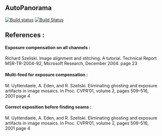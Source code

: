 ## AutoPanorama

[![Build status](https://ci.appveyor.com/api/projects/status/dt9bpb0ab4lj4jaf?svg=true)](https://ci.appveyor.com/project/Tytan/autopanorama)
[![Build Status](https://travis-ci.org/qchateau/AutoPanorama.svg?branch=master)](https://travis-ci.org/qchateau/AutoPanorama)


## References : ##
#### Exposure compensation on all channels : ####
Richard Szeliski. Image alignment and stitching: A tutorial. Technical Report MSR-TR-2004-92, Microsoft Research, December 2004.
page 23

#### Multi-feed for exposure compensation : ####
M. Uyttendaele, A. Eden, and R. Szeliski. Eliminating ghosting and exposure artifacts in image mosaics. In Proc. CVPR’01, volume 2, pages 509–516, 2001
page 4

#### Correct exposition before finding seams : ####
M. Uyttendaele, A. Eden, and R. Szeliski. Eliminating ghosting and exposure artifacts in image mosaics. In Proc. CVPR’01, volume 2, pages 509–516, 2001
page 4
